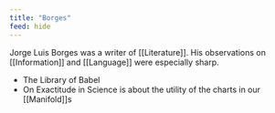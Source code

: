 ```yaml
---
title: "Borges"
feed: hide
---
```


Jorge Luis Borges was a writer of [[Literature]]. His observations on [[Information]] and [[Language]] were especially sharp. 

- The Library of Babel
- On Exactitude in Science is about the utility of the charts in our [[Manifold]]s
